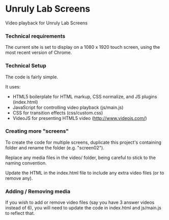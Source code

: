 # Unruly Lab Screens
Video playback for Unruly Lab Screens

### Technical requirements

The current site is set to display on a 1080 x 1920 touch screen, using the most recent version of Chrome.

### Technical Setup

The code is fairly simple. 

It uses: 

- HTML5 boilerplate for HTML markup, CSS normalize, and JS plugins (index.html)
- JavaScript for controlling video playback (js/main.js)
- CSS for transition effects (css/custom.css)
- VideoJS for presenting HTML5 video (http://www.videojs.com/)

### Creating more "screens"

To create the code for multiple screens, duplicate this project's containing folder and rename the folder (e.g. "screen02").

Replace any media files in the video/ folder, being careful to stick to the naming convention.

Update the HTML in the index.html file to include any extra video files (or to remove any).

### Adding / Removing media

If you wish to add or remove video files (say you have 3 answer videos instead of 6), you will need to update the code in index.html and js/main.js to reflect that.